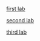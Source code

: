 [first lab](https://gspfr.github.io/Advanced-web-labs/Gabriel-html-css-lab/index.html)

[second lab](https://gspfr.github.io/Advanced-web-labs/Html-Css-lab/index.html)

[third lab](https://gspfr.github.io/Advanced-web-labs/bootsrap-lab/index.html)
